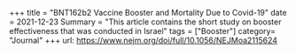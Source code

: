 +++ 
title = "BNT162b2 Vaccine Booster and Mortality Due to Covid-19"
date = 2021-12-23 
Summary = "This article contains the short study on booster effectiveness that was conducted in Israel" 
tags = ["Booster"] 
category= "Journal" 
+++ 
url: https://www.nejm.org/doi/full/10.1056/NEJMoa2115624
